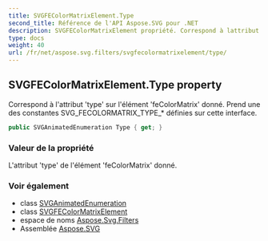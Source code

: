 ```yaml
---
title: SVGFEColorMatrixElement.Type
second_title: Référence de l'API Aspose.SVG pour .NET
description: SVGFEColorMatrixElement propriété. Correspond à lattribut type sur lélément feColorMatrix donné. Prend une des constantes SVG_FECOLORMATRIX_TYPE_ définies sur cette interface.
type: docs
weight: 40
url: /fr/net/aspose.svg.filters/svgfecolormatrixelement/type/
---
```

## SVGFEColorMatrixElement.Type property

Correspond à l'attribut 'type' sur l'élément 'feColorMatrix' donné. Prend une des constantes SVG_FECOLORMATRIX_TYPE_* définies sur cette interface.

```csharp
public SVGAnimatedEnumeration Type { get; }
```

### Valeur de la propriété

L'attribut 'type' de l'élément 'feColorMatrix' donné.

### Voir également

* class [SVGAnimatedEnumeration](../../../aspose.svg.datatypes/svganimatedenumeration/)
* class [SVGFEColorMatrixElement](../)
* espace de noms [Aspose.Svg.Filters](../../svgfecolormatrixelement/)
* Assemblée [Aspose.SVG](../../../)



